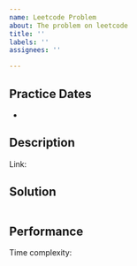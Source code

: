 ```yaml
---
name: Leetcode Problem
about: The problem on leetcode
title: ''
labels: ''
assignees: ''

---
```


## Practice Dates

- 

## Description

Link: 

## Solution



```cpp

```

## Performance

Time complexity:
